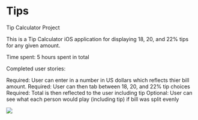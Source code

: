 # Tips
Tip Calculator Project

This is a Tip Calculator iOS application for displaying 18, 20, and 22% tips for any given amount.

Time spent: 5 hours spent in total

Completed user stories:

 Required: User can enter in a number in US dollars which reflects thier bill amount.
 Required: User can then tab between 18, 20, and 22% tip choices
 Required: Total is then reflected to the user including tip
 Optional: User can see what each person would play (including tip) if bill was split evenly


![](http://imgur.com/ZyIdGKh)
